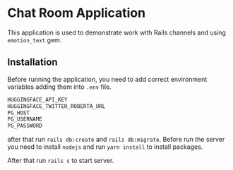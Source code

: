 # Chat Room Application

This application is used to demonstrate work with Rails channels and using `emotion_text` gem.

## Installation

Before running the application, you need to add correct environment variables adding them into `.env` file.

```bash
HUGGINGFACE_API_KEY
HUGGINGFACE_TWITTER_ROBERTA_URL
PG_HOST
PG_USERNAME
PG_PASSWORD
```

after that run `rails db:create` and `rails db:migrate`. Before run the server you need to install `nodejs` and run `yarn install` to install packages.

After that run `rails s` to start server.